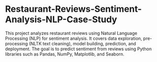 # Restaurant-Reviews-Sentiment-Analysis-NLP-Case-Study
This project analyzes restaurant reviews using Natural Language Processing (NLP) for sentiment analysis. It covers data exploration, pre-processing (NLTK text cleaning), model building, prediction, and deployment. The goal is to predict sentiment from reviews using Python libraries such as Pandas, NumPy, Matplotlib, and Seaborn.
